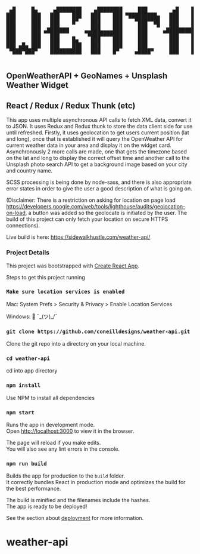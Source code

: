 <pre>
 ▄█     █▄     ▄████████    ▄████████     ███        ▄█    █▄       ▄████████    ▄████████         ▄████████    ▄███████▄  ▄█
███     ███   ███    ███   ███    ███ ▀█████████▄   ███    ███     ███    ███   ███    ███        ███    ███   ███    ███ ███
███     ███   ███    █▀    ███    ███    ▀███▀▀██   ███    ███     ███    █▀    ███    ███        ███    ███   ███    ███ ███▌
███     ███  ▄███▄▄▄       ███    ███     ███   ▀  ▄███▄▄▄▄███▄▄  ▄███▄▄▄      ▄███▄▄▄▄██▀        ███    ███   ███    ███ ███▌
███     ███ ▀▀███▀▀▀     ▀███████████     ███     ▀▀███▀▀▀▀███▀  ▀▀███▀▀▀     ▀▀███▀▀▀▀▀        ▀███████████ ▀█████████▀  ███▌
███     ███   ███    █▄    ███    ███     ███       ███    ███     ███    █▄  ▀███████████        ███    ███   ███        ███
███ ▄█▄ ███   ███    ███   ███    ███     ███       ███    ███     ███    ███   ███    ███        ███    ███   ███        ███
 ▀███▀███▀    ██████████   ███    █▀     ▄████▀     ███    █▀      ██████████   ███    ███        ███    █▀   ▄████▀      █▀   
                                                                                ███    ███
</pre>

## OpenWeatherAPI + GeoNames + Unsplash Weather Widget

## React / Redux / Redux Thunk (etc)

This app uses multiple asynchronous API calls to fetch XML data, convert it to JSON. It uses Redux and Redux thunk to store the data client side for use until refreshed. Firstly, it uses geolocation to get users current position (lat and long), once that is established it will query the OpenWeather API for current weather data in your area and display it on the widget card. Asynchronously 2 more calls are made, one that gets the timezone based on the lat and long to display the correct offset time and another call to the Unsplash photo search API to get a background image based on your city and country name.

SCSS processing is being done by node-sass, and there is also appropriate error states in order to give the user a good description of what is going on.

(Disclaimer: There is a restriction on asking for location on page load https://developers.google.com/web/tools/lighthouse/audits/geolocation-on-load, a button was added so the geolocate is initiated by the user. The build of this project can only fetch your location on secure HTTPS connections).

Live build is here: https://sidewalkhustle.com/weather-api/

### Project Details

This project was bootstrapped with [Create React App](https://github.com/facebook/create-react-app).

Steps to get this project running

### `Make sure location services is enabled`

Mac: System Prefs > Security & Privacy > Enable Location Services

Windows: 🤷‍ ¯\_(ツ)\_/¯

### `git clone https://github.com/coneilldesigns/weather-api.git`

Clone the git repo into a directory on your local machine.

### `cd weather-api`

cd into app directory

### `npm install`

Use NPM to install all dependencies

### `npm start`

Runs the app in development mode.<br>
Open [http://localhost:3000](http://localhost:3000) to view it in the browser.

The page will reload if you make edits.<br>
You will also see any lint errors in the console.

### `npm run build`

Builds the app for production to the `build` folder.<br>
It correctly bundles React in production mode and optimizes the build for the best performance.

The build is minified and the filenames include the hashes.<br>
The app is ready to be deployed!

See the section about [deployment](https://facebook.github.io/create-react-app/docs/deployment) for more information.

# weather-api
